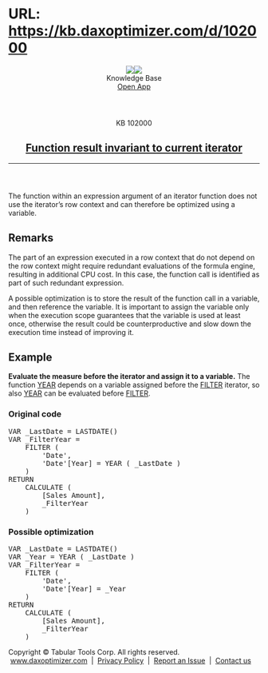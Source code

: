 # URL: https://kb.daxoptimizer.com/d/102000

<!DOCTYPE html>

<html lang="en">
<head>
<meta charset="utf-8"/>
<meta content="IE=edge" http-equiv="X-UA-Compatible"/>
<meta content="width=device-width, initial-scale=1.0" name="viewport"/>
<title>Function result invariant to current iterator - DAX Optimizer Knowledge Base</title>
<meta content="#12B465" name="theme-color"/>
<link href="/assets/images/icon-228.png" media="(prefers-color-scheme: light)" rel="shortcut icon" sizes="228x228"/>
<link href="/assets/images/icon-228-dark.png" media="(prefers-color-scheme: dark)" rel="shortcut icon" sizes="228x228"/>
<link href="/assets/images/icon-228.png" rel="apple-touch-icon"/>
<link href="/assets/style/main.min.css" rel="stylesheet"/>
</head>
<body class="page-function-result-invariant-to-current-iterator">
<header class="main nosearch">
<div class="logo">
<img class="light" src="/assets/images/logo.svg"/><img class="dark" src="/assets/images/logo-dark.svg"/>
</div>
<div class="title">Knowledge Base</div>
<div class="controls">
<!--<a href="#" class="ctrl change-theme" title="Change Theme"><span class="ctrl icon-theme-auto"></span></a>-->
<a class="ctrl border solo" href="https://app.daxoptimizer.com/" target="_blank">Open App</a>
</div>
</header>
<div class="page">
<div class="content-no-nav">
<article class="markdown-body">
<header>
<div class="super-title">KB 102000</div>
<a href="/d/102000"><h1>Function result invariant to current iterator</h1></a>
<hr/>
</header>
<p>The function within an expression argument of an iterator function does not use the iterator’s row context and can therefore be optimized using a variable.</p>
<h2 id="remarks">Remarks</h2>
<p>The part of an expression executed in a row context that do not depend on the row context might require redundant evaluations of the formula engine, resulting in additional CPU cost. In this case, the function call is identified as part of such redundant expression.</p>
<p>A possible optimization is to store the result of the function call in a variable, and then reference the variable. It is important to assign the variable only when the execution scope guarantees that the variable is used at least once, otherwise the result could be counterproductive and slow down the execution time instead of improving it.</p>
<h2 id="example">Example</h2>
<p><strong>Evaluate the measure before the iterator and assign it to a variable.</strong> The function <a href="https://dax.guide/year/">YEAR</a> depends on a variable assigned before the <a href="https://dax.guide/filter/">FILTER</a> iterator, so also <a href="https://dax.guide/year/">YEAR</a> can be evaluated before <a href="https://dax.guide/filter/">FILTER</a>.</p>
<h3 id="original-code">Original code</h3>
<pre>VAR _LastDate = LASTDATE()
VAR _FilterYear =
    FILTER (
        'Date',
        'Date'[Year] = <span class="issue toedit">YEAR ( _LastDate )</span>
    )
RETURN
    CALCULATE (
        [Sales Amount],
        _FilterYear
    )</pre>
<h3 id="possible-optimization">Possible optimization</h3>
<pre>VAR _LastDate = LASTDATE()
<span class="added">VAR _Year = <span class="issue">YEAR ( _LastDate )</span></span>
VAR _FilterYear =
    FILTER (
        'Date',
        'Date'[Year] = <span class="edited">_Year</span>
    )
RETURN
    CALCULATE (
        [Sales Amount],
        _FilterYear
    )</pre>
<footer>
</footer>
</article>
</div>
</div>
<footer class="main">
<div class="wrapper">
<div class="copy">
            Copyright © Tabular Tools Corp. All rights reserved.  <a href="https://www.daxoptimizer.com">www.daxoptimizer.com</a>  |  <a href="https://www.daxoptimizer.com/legal/privacy/">Privacy Policy</a>  |  <a href="https://github.com/tabulartools/dax-optimizer/">Report an Issue</a>  |  <a href="mailto:daxoptimizer@tabulartools.com">Contact us</a>
</div>
</div>
</footer>
<script src="/assets/scripts/cookiehelper.min.js"></script>
<script src="/assets/scripts/main.min.js"></script>
</body>
</html>